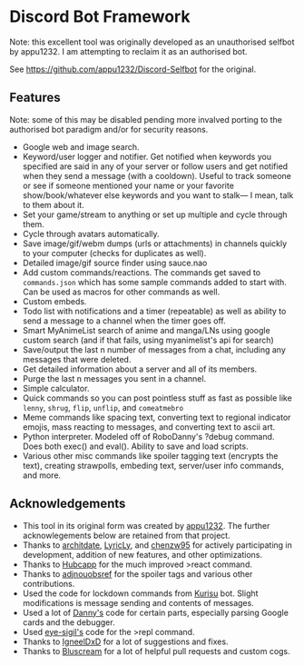 # Discord Bot Framework

Note: this excellent tool was originally developed as an unauthorised selfbot by appu1232. I am attempting to reclaim it as an authorised bot.

See https://github.com/appu1232/Discord-Selfbot for the original.

## Features

Note: some of this may be disabled pending more invalved porting to the authorised bot paradigm and/or for security reasons.

- Google web and image search.
- Keyword/user logger and notifier. Get notified when keywords you specified are said in any of your server or follow users and get notified when they send a message (with a cooldown). Useful to track someone or see if someone mentioned your name or your favorite show/book/whatever else keywords and you want to stalk— I mean, talk to them about it.
- Set your game/stream to anything or set up multiple and cycle through them.
- Cycle through avatars automatically.
- Save image/gif/webm dumps (urls or attachments) in channels quickly to your computer (checks for duplicates as well).
- Detailed image/gif source finder using sauce.nao
- Add custom commands/reactions. The commands get saved to ``commands.json`` which has some sample commands added to start with. Can be used as macros for other commands as well.
- Custom embeds.
- Todo list with notifications and a timer (repeatable) as well as ability to send a message to a channel when the timer goes off.
- Smart MyAnimeList search of anime and manga/LNs using google custom search (and if that fails, using myanimelist's api for search)
- Save/output the last n number of messages from a chat, including any messages that were deleted.
- Get detailed information about a server and all of its members.
- Purge the last n messages you sent in a channel.
- Simple calculator.
- Quick commands so you can post pointless stuff as fast as possible like ``lenny``, ``shrug``, ``flip``, ``unflip``, and ``comeatmebro``
- Meme commands like spacing text, converting text to regional indicator emojis, mass reacting to messages, and converting text to ascii art.
- Python interpreter. Modeled off of RoboDanny's ?debug command. Does both exec() and eval(). Ability to save and load scripts.
- Various other misc commands like spoiler tagging text (encrypts the text), creating strawpolls, embeding text, server/user info commands, and more.

## Acknowledgements

- This tool in its original form was created by [appu1232](https://github.com/architdate). The further acknowlegements below are retained from that project.
- Thanks to [architdate](https://github.com/architdate), [LyricLy](https://github.com/LyricLy), and [chenzw95](https://github.com/chenzw95) for actively participating in development, addition of new features, and other optimizations.
- Thanks to [Hubcapp](https://github.com/Hubcapp) for the much improved >react command.
- Thanks to [adjnouobsref](https://github.com/adjnouobsref) for the spoiler tags and various other contributions.
- Used the code for lockdown commands from [Kurisu](https://github.com/916253/Kurisu/blob/master/addons/lockdown.py) bot. Slight modifications is message sending and contents of messages.
- Used a lot of [Danny's](https://github.com/Rapptz) code for certain parts, especially parsing Google cards and the debugger.
- Used [eye-sigil's](https://github.com/eye-sigil) code for the >repl command.
- Thanks to [IgneelDxD](https://github.com/IgneelDxD) for a lot of suggestions and fixes.
- Thanks to [Bluscream](https://github.com/Bluscream) for a lot of helpful pull requests and custom cogs.

